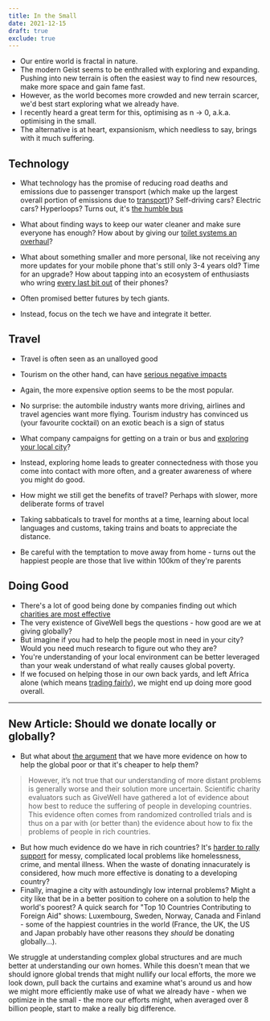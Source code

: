 ```yaml
---
title: In the Small
date: 2021-12-15
draft: true
exclude: true
---
```


- Our entire world is fractal in nature.
- The modern Geist seems to be enthralled with exploring and expanding. Pushing into new terrain is often the easiest way to find new resources, make more space and gain fame fast. 
- However, as the world becomes more crowded and new terrain scarcer, we'd best start exploring what we already have. 
- I recently heard a great term for this, optimising as n -> 0, a.k.a. optimising in the small. 
- The alternative is at heart, expansionism, which needless to say, brings with it much suffering.

## Technology
- What technology has the promise of reducing road deaths and emissions due to passenger transport (which make up the largest overall portion of emissions due to [transport](https://ourworldindata.org/emissions-by-sector#transport-16-2))? Self-driving cars? Electric cars? Hyperloops? Turns out, it's [the humble bus](https://99percentinvisible.org/episode/missing-the-bus/)
- What about finding ways to keep our water cleaner and make sure everyone has enough? How about by giving our [toilet systems an overhaul](https://99percentinvisible.org/episode/pipe-dreams/)?
- What about something smaller and more personal, like not receiving any more updates for your mobile phone that's still only 3-4 years old? Time for an upgrade? How about tapping into an ecosystem of enthusiasts who wring [every last bit out](https://fsfe.org/activities/upcyclingandroid/) of their phones?

- Often promised better futures by tech giants.
- Instead, focus on the tech we have and integrate it better.

## Travel
- Travel is often seen as an unalloyed good
- Tourism on the other hand, can have [serious negative impacts](https://awareimpact.com/negative-effects-of-tourism/)
- Again, the more expensive option seems to be the most popular. 
- No surprise: the autombile industry wants more driving, airlines and travel agencies want more flying. Tourism industry has convinced us (your favourite cocktail) on an exotic beach is a sign of status
- What company campaigns for getting on a train or bus and [exploring your local city](https://lbib.de/Berlin-Spaziergaenge-durch-alle-96-Ortsteile-103321)?
- Instead, exploring home leads to greater connectedness with those you come into contact with more often, and a greater awareness of where you might do good.

- How might we still get the benefits of travel? Perhaps with slower, more deliberate forms of travel
- Taking sabbaticals to travel for months at a time, learning about local languages and customs, taking trains and boats to appreciate the distance.
- Be careful with the temptation to move away from home - turns out the happiest people are those that live within 100km of they're parents

## Doing Good
- There's a lot of good being done by companies finding out which [charities are most effective](https://www.givewell.org/)
- The very existence of GiveWell begs the questions - how good are we at giving globally?
- But imagine if you had to help the people most in need in your city? Would you need much research to figure out who they are? 
- You're understanding of your local environment can be better leveraged than your weak understand of what really causes global poverty. 
- If we focused on helping those in our own back yards, and left Africa alone (which means [trading fairly](https://www.coffeecircle.com/de/e/direct-trade-prinzipien)), we might end up doing more good overall.

--- 
## New Article: Should we donate locally or globally?
- But what about [the argument](https://www.eleven.ngo/blog/giving-locally-vs-globally) that we have more evidence on how to help the global poor or that it's cheaper to help them? 
> However, it’s not true that our understanding of more distant problems is generally worse and their solution more uncertain. Scientific charity evaluators such as GiveWell have gathered a lot of evidence about how best to reduce the suffering of people in developing countries. This evidence often comes from randomized controlled trials and is thus on a par with (or better than) the evidence about how to fix the problems of people in rich countries.
- But how much evidence do we have in rich countries? It's [harder to rally support](http://obdachlosinberlin.de/unterfinanziert/) for messy, complicated local problems like homelessness, crime, and mental illness. When the waste of donating innacurately is considered, how much more effective is donating to a developing country?
- Finally, imagine a city with astoundingly low internal problems? Might a city like that be in a better position to cohere on a solution to help the world's poorest? A quick search for "Top 10 Countries Contributing to Foreign Aid" shows: Luxembourg, Sweden, Norway, Canada and Finland - some of the happiest countries in the world (France, the UK, the US and Japan probably have other reasons they *should* be donating globally...).

We struggle at understanding complex global structures and are much better at understanding our own homes. While this doesn't mean that we should ignore global trends that might nullify our local efforts, the more we look down, pull back the curtains and examine what's around us and how we might more efficiently make use of what we already have - when we optimize in the small - the more our efforts might, when averaged over 8 billion people, start to make a really big difference. 